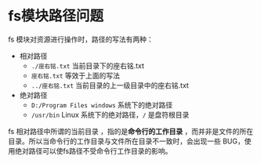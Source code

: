 # fs模块路径问题

fs 模块对资源进行操作时，路径的写法有两种： 

- 相对路径 
  - `./座右铭.txt` 当前目录下的座右铭.txt 
  - `座右铭.txt` 等效于上面的写法 
  - `../座右铭.txt` 当前目录的上一级目录中的座右铭.txt 
- 绝对路径 
  - `D:/Program Files windows` 系统下的绝对路径 
  - `/usr/bin` Linux 系统下的绝对路径，`/` 是盘符根目录

fs 相对路径中所谓的当前目录 ，指的是**命令行的工作目录** ，而并非是文件的所在目录。所以当命令行的工作目录与文件所在目录不一致时，会出现一些 BUG，使用绝对路径可以使fs路径不受命令行工作目录的影响。